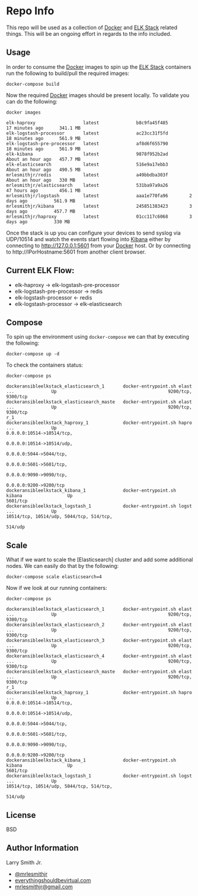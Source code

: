 Repo Info
=========
This repo will be used as a collection of [Docker] and [ELK Stack] related things.
This will be an ongoing effort in regards to the info included.

Usage
-----
In order to consume the [Docker] images to spin up the [ELK Stack] containers
run the following to build/pull the required images:
```
docker-compose build
```
Now the required [Docker] images should be present locally. To validate you
can do the following:
```
docker images
```
```
elk-haproxy                  latest              b8c9fa45f485        17 minutes ago      341.1 MB
elk-logstash-processor       latest              ac23cc31f5fd        18 minutes ago      561.9 MB
elk-logstash-pre-processor   latest              af8d6f655790        18 minutes ago      561.9 MB
elk-kibana                   latest              9878f952b2ad        About an hour ago   457.7 MB
elk-elasticsearch            latest              516e9a17ebb3        About an hour ago   490.5 MB
mrlesmithjr/redis            latest              a49bbdba303f        About an hour ago   330 MB
mrlesmithjr/elasticsearch    latest              531ba97a9a26        47 hours ago        456.1 MB
mrlesmithjr/logstash         latest              aaa1e770fa96        2 days ago          561.9 MB
mrlesmithjr/kibana           latest              245851383423        3 days ago          457.7 MB
mrlesmithjr/haproxy          latest              01cc117c6068        3 days ago          330 MB
```

Once the stack is up you can configure your devices to send syslog via UDP/10514
and watch the events start flowing into [Kibana] either by connecting to
http://127.0.0.1:5601 from your [Docker] host. Or by connecting to http://IPorHostname:5601
from another client browser.

Current ELK Flow:
-----------------
* elk-haproxy -> elk-logstash-pre-processor
* elk-logstash-pre-processor -> redis
* elk-logstash-processor <- redis
* elk-logstash-processor -> elk-elasticsearch

Compose
-------
To spin up the environment using `docker-compose` we can that by executing the
following:
```
docker-compose up -d
```
To check the containers status:
```
docker-compose ps
```
```
dockeransibleelkstack_elasticsearch_1       docker-entrypoint.sh elast ...              Up                                          9200/tcp, 9300/tcp                        
dockeransibleelkstack_elasticsearch_maste   docker-entrypoint.sh elast ...              Up                                          9200/tcp, 9300/tcp                        
r_1                                                                                                                                                                           
dockeransibleelkstack_haproxy_1             docker-entrypoint.sh hapro ...              Up                                          0.0.0.0:10514->10514/tcp,                 
                                                                                                                                    0.0.0.0:10514->10514/udp,                 
                                                                                                                                    0.0.0.0:5044->5044/tcp,                   
                                                                                                                                    0.0.0.0:5601->5601/tcp,                   
                                                                                                                                    0.0.0.0:9090->9090/tcp,                   
                                                                                                                                    0.0.0.0:9200->9200/tcp                    
dockeransibleelkstack_kibana_1              docker-entrypoint.sh kibana                 Up                                          5601/tcp                                  
dockeransibleelkstack_logstash_1            docker-entrypoint.sh logst ...              Up                                          10514/tcp, 10514/udp, 5044/tcp, 514/tcp,  
                                                                                                                                    514/udp
```

Scale
-----
What if we want to scale the [Elasticsearch] cluster and add some additional
nodes. We can easily do that by the following:
```
docker-compose scale elasticsearch=4
```
Now if we look at our running containers:
```
docker-compose ps
```
```
dockeransibleelkstack_elasticsearch_1       docker-entrypoint.sh elast ...              Up                                          9200/tcp, 9300/tcp                        
dockeransibleelkstack_elasticsearch_2       docker-entrypoint.sh elast ...              Up                                          9200/tcp, 9300/tcp                        
dockeransibleelkstack_elasticsearch_3       docker-entrypoint.sh elast ...              Up                                          9200/tcp, 9300/tcp                        
dockeransibleelkstack_elasticsearch_4       docker-entrypoint.sh elast ...              Up                                          9200/tcp, 9300/tcp                        
dockeransibleelkstack_elasticsearch_maste   docker-entrypoint.sh elast ...              Up                                          9200/tcp, 9300/tcp                        
r_1                                                                                                                                                                           
dockeransibleelkstack_haproxy_1             docker-entrypoint.sh hapro ...              Up                                          0.0.0.0:10514->10514/tcp,                 
                                                                                                                                    0.0.0.0:10514->10514/udp,                 
                                                                                                                                    0.0.0.0:5044->5044/tcp,                   
                                                                                                                                    0.0.0.0:5601->5601/tcp,                   
                                                                                                                                    0.0.0.0:9090->9090/tcp,                   
                                                                                                                                    0.0.0.0:9200->9200/tcp                    
dockeransibleelkstack_kibana_1              docker-entrypoint.sh kibana                 Up                                          5601/tcp                                  
dockeransibleelkstack_logstash_1            docker-entrypoint.sh logst ...              Up                                          10514/tcp, 10514/udp, 5044/tcp, 514/tcp,  
                                                                                                                                    514/udp
```

License
-------

BSD

Author Information
------------------

Larry Smith Jr.
- [@mrlesmithjr]
- [everythingshouldbevirtual.com]
- [mrlesmithjr@gmail.com]


[Ansible]: <https://www.ansible.com/>
[Docker]: <https://www.docker.com>
[ELK Stack]: <https://www.elastic.co/products>
[HAProxy]: <http://www.haproxy.org/>
[Kibana]: <https://www.elastic.co/products/kibana>
[@mrlesmithjr]: <https://twitter.com/mrlesmithjr>
[everythingshouldbevirtual.com]: <http://everythingshouldbevirtual.com>
[mrlesmithjr@gmail.com]: <mailto:mrlesmithjr@gmail.com>
